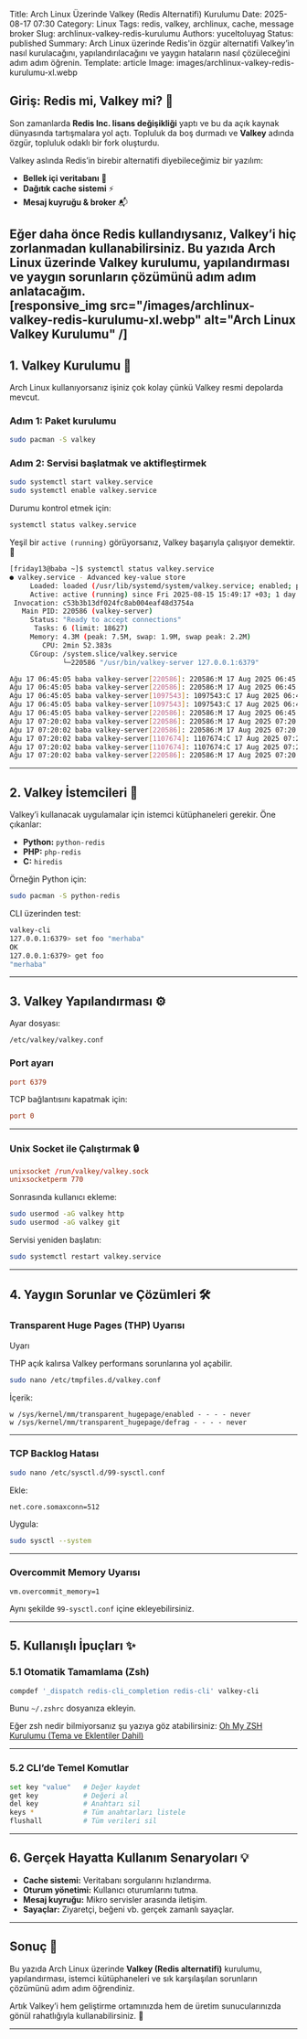 Title: Arch Linux Üzerinde Valkey (Redis Alternatifi) Kurulumu
Date: 2025-08-17 07:30
Category: Linux
Tags: redis, valkey, archlinux, cache, message broker
Slug: archlinux-valkey-redis-kurulumu
Authors: yuceltoluyag
Status: published
Summary: Arch Linux üzerinde Redis'in özgür alternatifi Valkey’in nasıl kurulacağını, yapılandırılacağını ve yaygın hataların nasıl çözüleceğini adım adım öğrenin.
Template: article
Image: images/archlinux-valkey-redis-kurulumu-xl.webp



## Giriş: Redis mi, Valkey mi? 🤔  

Son zamanlarda **Redis Inc. lisans değişikliği** yaptı ve bu da açık kaynak dünyasında tartışmalara yol açtı. Topluluk da boş durmadı ve **Valkey** adında özgür, topluluk odaklı bir fork oluşturdu.  

Valkey aslında Redis’in birebir alternatifi diyebileceğimiz bir yazılım:  

- **Bellek içi veritabanı** 🧠  
- **Dağıtık cache sistemi** ⚡  
- **Mesaj kuyruğu & broker** 📬  

Eğer daha önce Redis kullandıysanız, Valkey’i hiç zorlanmadan kullanabilirsiniz. Bu yazıda Arch Linux üzerinde Valkey kurulumu, yapılandırması ve yaygın sorunların çözümünü adım adım anlatacağım.  
[responsive_img src="/images/archlinux-valkey-redis-kurulumu-xl.webp" alt="Arch Linux Valkey Kurulumu" /]
---

## 1. Valkey Kurulumu 🚀  

Arch Linux kullanıyorsanız işiniz çok kolay çünkü Valkey resmi depolarda mevcut.  

### Adım 1: Paket kurulumu  

```bash
sudo pacman -S valkey
```

### Adım 2: Servisi başlatmak ve aktifleştirmek

```bash
sudo systemctl start valkey.service
sudo systemctl enable valkey.service
```

Durumu kontrol etmek için:

```bash
systemctl status valkey.service
```

Yeşil bir `active (running)` görüyorsanız, Valkey başarıyla çalışıyor demektir. 🎉

```bash
[friday13@baba ~]$ systemctl status valkey.service  
● valkey.service - Advanced key-value store
     Loaded: loaded (/usr/lib/systemd/system/valkey.service; enabled; preset: disabled)
     Active: active (running) since Fri 2025-08-15 15:49:17 +03; 1 day 15h ago
 Invocation: c53b3b13df024fc8ab004eaf48d3754a
   Main PID: 220586 (valkey-server)
     Status: "Ready to accept connections"
      Tasks: 6 (limit: 18627)
     Memory: 4.3M (peak: 7.5M, swap: 1.9M, swap peak: 2.2M)
        CPU: 2min 52.383s
     CGroup: /system.slice/valkey.service
             └─220586 "/usr/bin/valkey-server 127.0.0.1:6379"

Ağu 17 06:45:05 baba valkey-server[220586]: 220586:M 17 Aug 2025 06:45:05.283 * 100 changes in 300 seconds. Saving...
Ağu 17 06:45:05 baba valkey-server[220586]: 220586:M 17 Aug 2025 06:45:05.283 * Background saving started by pid 1097543
Ağu 17 06:45:05 baba valkey-server[1097543]: 1097543:C 17 Aug 2025 06:45:05.288 * DB saved on disk
Ağu 17 06:45:05 baba valkey-server[1097543]: 1097543:C 17 Aug 2025 06:45:05.288 * Fork CoW for RDB: current 0 MB, peak 0 MB, average 0 MB
Ağu 17 06:45:05 baba valkey-server[220586]: 220586:M 17 Aug 2025 06:45:05.384 * Background saving terminated with success
Ağu 17 07:20:02 baba valkey-server[220586]: 220586:M 17 Aug 2025 07:20:02.485 * 100 changes in 300 seconds. Saving...
Ağu 17 07:20:02 baba valkey-server[220586]: 220586:M 17 Aug 2025 07:20:02.485 * Background saving started by pid 1107674
Ağu 17 07:20:02 baba valkey-server[1107674]: 1107674:C 17 Aug 2025 07:20:02.488 * DB saved on disk
Ağu 17 07:20:02 baba valkey-server[1107674]: 1107674:C 17 Aug 2025 07:20:02.488 * Fork CoW for RDB: current 0 MB, peak 0 MB, average 0 MB
Ağu 17 07:20:02 baba valkey-server[220586]: 220586:M 17 Aug 2025 07:20:02.585 * Background saving terminated with success
```

---

## 2. Valkey İstemcileri 🔌

Valkey’i kullanacak uygulamalar için istemci kütüphaneleri gerekir. Öne çıkanlar:

* **Python:** `python-redis`
* **PHP:** `php-redis`
* **C:** `hiredis`

Örneğin Python için:

```bash
sudo pacman -S python-redis
```

CLI üzerinden test:

```bash
valkey-cli
127.0.0.1:6379> set foo "merhaba"
OK
127.0.0.1:6379> get foo
"merhaba"
```

---

## 3. Valkey Yapılandırması ⚙️

Ayar dosyası:

```
/etc/valkey/valkey.conf
```

### Port ayarı

```conf
port 6379
```

TCP bağlantısını kapatmak için:

```conf
port 0
```

---

### Unix Socket ile Çalıştırmak 🔒

```conf
unixsocket /run/valkey/valkey.sock
unixsocketperm 770
```

Sonrasında kullanıcı ekleme:

```bash
sudo usermod -aG valkey http
sudo usermod -aG valkey git
```

Servisi yeniden başlatın:

```bash
sudo systemctl restart valkey.service
```

---

## 4. Yaygın Sorunlar ve Çözümleri 🛠️

### Transparent Huge Pages (THP) Uyarısı

<div class="info-box warning">
    <div>
        <div class="alert-title">Uyarı</div>
        <p>THP açık kalırsa Valkey performans sorunlarına yol açabilir.</p>
    </div>
</div>

```bash
sudo nano /etc/tmpfiles.d/valkey.conf
```

İçerik:

```
w /sys/kernel/mm/transparent_hugepage/enabled - - - - never
w /sys/kernel/mm/transparent_hugepage/defrag - - - - never
```

---

### TCP Backlog Hatası

```bash
sudo nano /etc/sysctl.d/99-sysctl.conf
```

Ekle:

```
net.core.somaxconn=512
```

Uygula:

```bash
sudo sysctl --system
```

---

### Overcommit Memory Uyarısı

```
vm.overcommit_memory=1
```

Aynı şekilde `99-sysctl.conf` içine ekleyebilirsiniz.

---

## 5. Kullanışlı İpuçları ✨

### 5.1 Otomatik Tamamlama (Zsh)

```bash
compdef '_dispatch redis-cli_completion redis-cli' valkey-cli
```

Bunu `~/.zshrc` dosyanıza ekleyin.

Eğer zsh nedir bilmiyorsanız şu yazıya göz atabilirsiniz: [Oh My ZSH Kurulumu (Tema ve Eklentiler Dahil)](/oh-my-zsh-kurulumu-tema-ve-eklentiler/)

---

### 5.2 CLI’de Temel Komutlar

```bash
set key "value"   # Değer kaydet
get key           # Değeri al
del key           # Anahtarı sil
keys *            # Tüm anahtarları listele
flushall          # Tüm verileri sil
```

---

## 6. Gerçek Hayatta Kullanım Senaryoları 💡

* **Cache sistemi:** Veritabanı sorgularını hızlandırma.
* **Oturum yönetimi:** Kullanıcı oturumlarını tutma.
* **Mesaj kuyruğu:** Mikro servisler arasında iletişim.
* **Sayaçlar:** Ziyaretçi, beğeni vb. gerçek zamanlı sayaçlar.

---

## Sonuç 🎯

Bu yazıda Arch Linux üzerinde **Valkey (Redis alternatifi)** kurulumu, yapılandırması, istemci kütüphaneleri ve sık karşılaşılan sorunların çözümünü adım adım öğrendiniz.

Artık Valkey’i hem geliştirme ortamınızda hem de üretim sunucularınızda gönül rahatlığıyla kullanabilirsiniz. 💚



---


